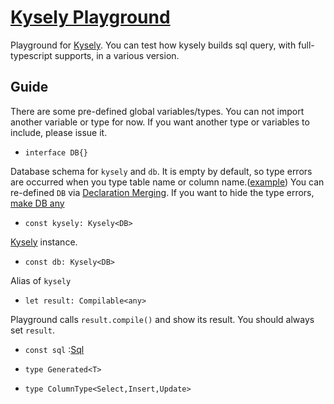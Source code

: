 # [Kysely Playground](https://wirekang.github.io/kysely-playground)

Playground for [Kysely](https://github.com/koskimas/kysely). You can test how kysely builds sql query, with full-typescript supports, in a various version.

## Guide

There are some pre-defined global variables/types. You can not import another variable or type for now. If you want another type or variables to include, please issue it.

* ```interface DB{}```

Database schema for `kysely` and `db`.
It is empty by default, so type errors are occurred when you type table name or column name.([example](https://wirekang.github.io/kysely-playground/#eyJkaWFsZWN0IjoibXlzcWwiLCJ0cyI6InJlc3VsdCA9IGt5c2VseS5zZWxlY3RGcm9tKFwiVGFibGVcIikuc2VsZWN0KFtcImMxXCIsIFwiYzJcIl0pXG4ifQ==))
You can re-defined `DB` via [Declaration Merging](https://www.typescriptlang.org/docs/handbook/declaration-merging.html).
If you want to hide the type errors, [make DB any](https://wirekang.github.io/kysely-playground/#eyJkaWFsZWN0IjoibXlzcWwiLCJ0cyI6ImludGVyZmFjZSBEQiB7XG4gIFt4OiBzdHJpbmddOiBhbnlcbn1cblxucmVzdWx0ID0ga3lzZWx5XG4gIC5zZWxlY3RGcm9tKFwicGVyc29uXCIpXG4gIC5zZWxlY3QoW1wiZmlyc3RfbmFtZVwiLCBcImxhc3RfbmFtZVwiXSlcbiAgLndoZXJlKFwiaWRcIiwgXCI+XCIsIDIzNClcbiJ9)

* ```const kysely: Kysely<DB>```

[Kysely](https://koskimas.github.io/kysely/classes/Kysely.html) instance.

* ```const db: Kysely<DB>```

Alias of `kysely`

* ```let result: Compilable<any>```

Playground calls `result.compile()` and show its result. You should always set `result`.

* ```const sql```
  :[Sql](https://koskimas.github.io/kysely/interfaces/Sql.html)

* ```type Generated<T>```
* ```type ColumnType<Select,Insert,Update>```
